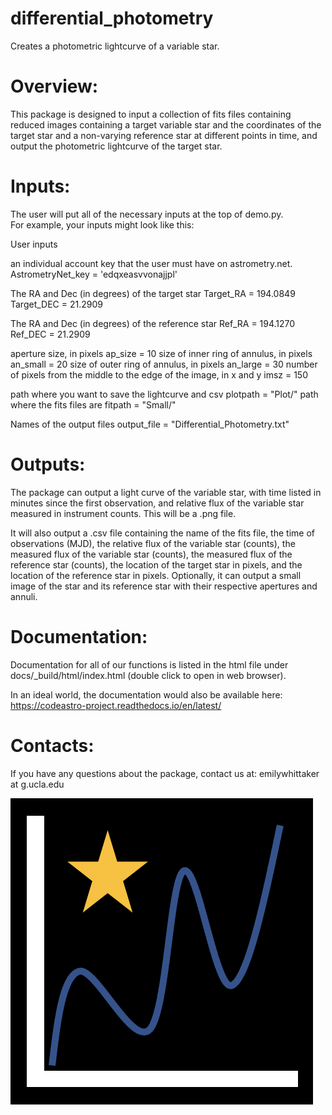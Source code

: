 # differential_photometry

Creates a photometric lightcurve of a variable star.


# Overview:
This package is designed to input a collection of fits files containing 
reduced images containing a target variable star and the coordinates of the 
target star and a non-varying reference star at different points in time, and
output the photometric lightcurve of the target star.  


# Inputs: 
The user will put all of the necessary inputs at the top of demo.py.  
For example, your inputs might look
like this:

User inputs

an individual account key that the user must have on astrometry.net.
AstrometryNet_key = 'edqxeasvvonajjpl'   

The RA and Dec (in degrees) of the target star
Target_RA = 194.0849 
Target_DEC = 21.2909

The RA and Dec (in degrees) of the reference star
Ref_RA = 194.1270
Ref_DEC = 21.2909

aperture size, in pixels
ap_size = 10 
size of inner ring of annulus, in pixels
an_small = 20 
size of outer ring of annulus, in pixels
an_large = 30 
number of pixels from the middle to the edge of the image, in x and y
imsz = 150 

path where you want to save the lightcurve and csv
plotpath = "Plot/" 
path where the fits files are
fitpath = "Small/" 

Names of the output files
output_file = "Differential_Photometry.txt"

# Outputs:
The package can output a light curve of the variable star, with 
time listed in minutes since the first observation, and relative flux 
of the variable star measured in instrument counts.  This will be a 
.png file.

It will also output a .csv file containing the name of the fits file, the 
time of observations (MJD), the relative flux of the variable star (counts), 
the measured flux of the variable star (counts), the measured flux of the 
reference star (counts), the location of the target star in pixels, and the 
location of the reference star in pixels.  Optionally, it can output a small
image of the star and its reference star with their respective apertures and 
annuli.  

# Documentation:
Documentation for all of our functions is listed in the html file under
docs/_build/html/index.html (double click to open in web browser).

In an ideal world, the documentation would also be available here: 
https://codeastro-project.readthedocs.io/en/latest/ 

# Contacts:
If you have any questions about the package, contact us at:
emilywhittaker at g.ucla.edu

![logo](https://github.com/emilywhittaker1/codeastro_project/blob/main/differential_photometry_logo.png?raw=true)
